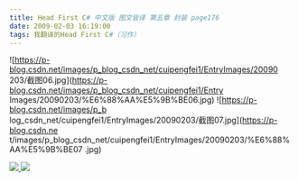 ```yaml
---
title: Head First C# 中文版 图文皆译 第五章 封装 page176
date: 2009-02-03 16:19:00
tags: 我翻译的Head First C#（习作）
---
```

![https://p-blog.csdn.net/images/p_blog_csdn_net/cuipengfei1/EntryImages/20090
203/截图06.jpg](https://p-blog.csdn.net/images/p_blog_csdn_net/cuipengfei1/Entry
Images/20090203/%E6%88%AA%E5%9B%BE06.jpg) ![https://p-blog.csdn.net/images/p_b
log_csdn_net/cuipengfei1/EntryImages/20090203/截图07.jpg](https://p-blog.csdn.ne
t/images/p_blog_csdn_net/cuipengfei1/EntryImages/20090203/%E6%88%AA%E5%9B%BE07
.jpg)



[ ![](https://profile.csdnimg.cn/5/2/5/3_cuipengfei1)
![](https://g.csdnimg.cn/static/user-reg-year/1x/11.png)
](https://blog.csdn.net/cuipengfei1)





